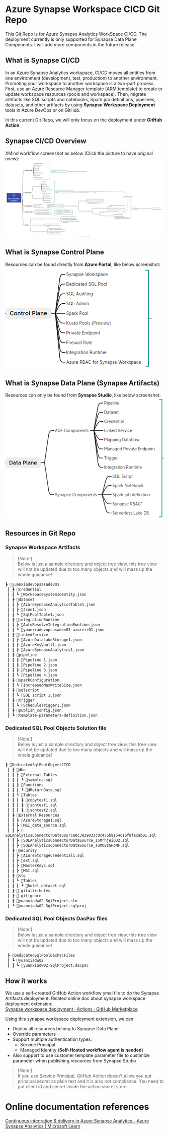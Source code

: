# Azure Synapse Workspace CICD Git Repo
This Git Repo is for Azure Synapse Analytics WorkSpace CI/CD. The deployment currently is only supported for Synapse Data Plane Components. I will add more components in the future release.

## What is Synapse CI/CD

In an Azure Synapse Analytics workspace, CI/CD moves all entities from one environment (development, test, production) to another environment. Promoting your workspace to another workspace is a two-part process. First, use an Azure Resource Manager template (ARM template) to create or update workspace resources (pools and workspace). Then, migrate artifacts like SQL scripts and notebooks, Spark job definitions, pipelines, datasets, and other artifacts by using **Synapse Workspace Deployment** tools in Azure DevOps or on GitHub.

In this current Git Repo, we will only focus on the deployment under **GitHub Action**.

## Synapse CI/CD Overview

XMind workflow screenshot as below (Click the picture to have original ovew): 
![Azure Synapse AnalyticsCICDOverview](res/img/Azure%20Synapse%20AnalyticsCICDOverview.png)

## What is Synapse Control Plane
Resources can be found directly from **Azure Portal**, like below screenshot:   
![SynapseControlPlane](res/img/SynapseControlPlane.png)

## What is Synapse Data Plane (Synapse Artifacts)

Resources can only be found from **Synapse Studio**, like below screenshot:   
![SynapseDataPlane](res/img/SynapseDataPlane.png)

## Resources in Git Repo

### Synapse Workspace Artifacts
> [Note!]   
> Below is just a sample directory and object tree view, this tree view will not be updated due to too many objects and will mass up the whole guidance! 
```
┣ 📂yuanxiadevopsasadev01
 ┃ ┣ 📂credential
 ┃ ┃ ┗ 📜WorkspaceSystemIdentity.json
 ┃ ┣ 📂dataset
 ┃ ┃ ┣ 📜AzureSynapseAnalyticsTable1.json
 ┃ ┃ ┣ 📜Json1.json
 ┃ ┃ ┗ 📜SqlPoolTable1.json
 ┃ ┣ 📂integrationRuntime
 ┃ ┃ ┣ 📜AutoResolveIntegrationRuntime.json
 ┃ ┃ ┗ 📜yuanxiadevopsasadev01-azureir01.json
 ┃ ┣ 📂linkedService
 ┃ ┃ ┣ 📜AzureDataLakeStorage1.json
 ┃ ┃ ┣ 📜AzureKeyVault1.json
 ┃ ┃ ┣ 📜AzureSynapseAnalytics1.json
 ┃ ┣ 📂pipeline
 ┃ ┃ ┣ 📜Pipeline 1.json
 ┃ ┃ ┣ 📜Pipeline 2.json
 ┃ ┃ ┣ 📜Pipeline 3.json
 ┃ ┃ ┗ 📜Pipeline 4.json
 ┃ ┣ 📂sparkConfiguration
 ┃ ┃ ┗ 📜IncreasedMaxWriteSize.json
 ┃ ┣ 📂sqlscript
 ┃ ┃ ┗ 📜SQL script 1.json
 ┃ ┣ 📂trigger
 ┃ ┃ ┗ 📜ScheduleTrigger1.json
 ┃ ┣ 📜publish_config.json
 ┃ ┗ 📜template-parameters-definition.json
```
### Dedicated SQL Pool Objects Solution file
> [Note!]   
> Below is just a sample directory and object tree view, this tree view will not be updated due to too many objects and will mass up the whole guidance!    

```
┣ 📂DedicatedSqlPoolObjectCICD
 ┃ ┣ 📂dbo
 ┃ ┃ ┣ 📂External Tables
 ┃ ┃ ┃ ┗ 📜samples.sql
 ┃ ┃ ┣ 📂Functions
 ┃ ┃ ┃ ┗ 📜dReturnDate.sql
 ┃ ┃ ┗ 📂Tables
 ┃ ┃ ┃ ┣ 📜copytest1.sql
 ┃ ┃ ┃ ┣ 📜jsontest1.sql
 ┃ ┃ ┃ ┣ 📜jsontest2.sql
 ┃ ┣ 📂External Resources
 ┃ ┃ ┣ 📜AzureStorage1.sql
 ┃ ┃ ┣ 📜MSI_data_source.sql
 ┃ ┃ ┣ 📜SQLAnalyticsConnectorDataSource0c3839033c0c475b9154c16f8facab01.sql
 ┃ ┃ ┣ 📜SQLAnalyticsConnectorDataSource_s5MrhjWi6D2.sql
 ┃ ┃ ┣ 📜SQLAnalyticsConnectorDataSource_suMO8zGHoNF.sql
 ┃ ┣ 📂Security
 ┃ ┃ ┣ 📜AzureStorageCredential1.sql
 ┃ ┃ ┣ 📜ext.sql
 ┃ ┃ ┣ 📜MasterKeys.sql
 ┃ ┃ ┣ 📜MSI.sql
 ┃ ┣ 📂stg
 ┃ ┃ ┗ 📂Tables
 ┃ ┃ ┃ ┗ 📜hotel_dataset.sql
 ┃ ┣ 📜.gitattributes
 ┃ ┣ 📜.gitignore
 ┃ ┣ 📜yuanxiadw02-SqlProject.sln
 ┃ ┗ 📜yuanxiadw02-SqlProject.sqlproj
```
### Dedicated SQL Pool Objects DacPac files
> [Note!]   
> Below is just a sample directory and object tree view, this tree view will not be updated due to too many objects and will mass up the whole guidance! 
```
 ┣ 📂DedicatedSqlPoolDacPacFiles
 ┃ ┗ 📂yuanxiadw02
 ┃ ┃ ┗ 📜yuanxiadw02-SqlProject.dacpac
```

## How it works
We use a self-created GitHub Action workflow ymal file to do the Synapse Artifacts deployment. Related online doc about synapse workspace deployment extension:     
[Synapse workspace deployment · Actions · GitHub Marketplace](https://github.com/marketplace/actions/synapse-workspace-deployment)    

Using this synapse workspace deployment extension, we can:
- Deploy all resources belong to Synapse Data Plane.
- Override parameters
- Support multiple authentication types:
  - Service Principal
  - Managed Identity (**Self-Hosted workflow agent is needed**)
- Also support to use customer template parameter file to custimize parameter when publishing resources from Synapse Studio

> [Note!]   
> If you use Service Principal, GitHub Action doesn't allow you put principal secret as plain text and it is also not compliance. You need to put client id and secret inside the action secret store.

# Online documentation references
[Continuous integration & delivery in Azure Synapse Analytics - Azure Synapse Analytics | Microsoft Learn
](https://learn.microsoft.com/en-us/azure/synapse-analytics/cicd/continuous-integration-delivery)
